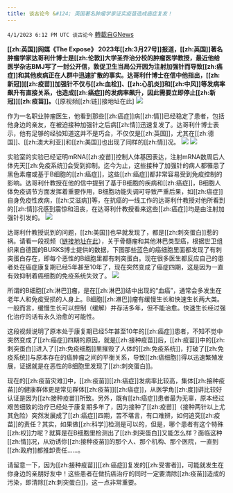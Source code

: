 ```yaml
---
title: 谈古论今 &#124; 英国著名肿瘤学家证实疫苗造成癌症复发！
---
```

`4/1/2023 6:12 PM UTC 谈古论今` [轉載自GNews](https://gnews.org/articles/1065360)

**[[zh:英国]]网媒《The Expose》 2023年[[zh:3月27号]]报道，[[zh:英国]]著名肿瘤学家达哥利什博士是[[zh:伦敦]]大学圣乔治分校的肿瘤医学教授，最近他给医学杂志BMJ写了一封公开信，敦促卫生当局公开因为注射加强针而导致[[zh:癌症]]和其他疾病正在人群中迅速扩散的事实。达哥利什博士在信中他指出，[[zh:新冠]][[zh:疫苗]]加强针不仅与[[zh:血栓]]、[[zh:心肌炎]]和[[zh:中风]]等发病率飙升有直接关系，也造成[[zh:癌症]]的发病率飙升，因此需要立即停止[[zh:新冠]][[zh:疫苗]]。**（[原视频[[zh:链]]接地址在此]
![](https://i.imgur.com/7OeEk2E.png)

作为一名职业肿瘤医生，他看到那些[[zh:癌症]]病[[zh:情]]已经稳定了患者，包括他身边的亲友，在被迫接种加强针之后病[[zh:情]]迅速复发了。达哥利什博士表示，他有足够的经验知道这并不是巧合，不仅仅是[[zh:英国]]，尤其在[[zh:德国]]、[[zh:澳大利亚]]和[[zh:美国]]也出现了同样的[[zh:情]]况。
![](https://i.imgur.com/MRjWnjo.png)
![](https://i.imgur.com/6Q48lND.jpg)

实验室的实验已经证明mRNA[[zh:疫苗]]控制人体基因表达，注射mRNA数周后人体先天[[zh:免疫系统]]会受到抑制。迄今为止，这些接种了加强针的病人都罹患了黑色素瘤或基于B细胞的[[zh:癌症]]，这些[[zh:癌症]]都非常容易受到免疫控制的影响。达哥利什教授在他的信中提到了基于B细胞的疾病和[[zh:癌症]]，B细胞人体免疫调节方面发挥着重要作用，B细胞功能失调可导致严重后果，如[[zh:癌症]]自身免疫性疾病，[[zh:艾滋病]]等，在抗癌的一线工作的达哥利什教授对他所看到的[[zh:情]]况感到震惊和沮丧，在达哥利什教授看来这些[[zh:癌症]]均是由注射加强针引发的。
![](https://i.imgur.com/LY1XoqB.png)

达哥利什教授说到的问题，[[zh:美国]]也早就发现了，都是[[zh:刺突蛋白]]惹的祸。请看一段视频（[链接地址在此](https://gettr.com/post/p27f3n3cbc4)），关于骨髓瘤和其他淋巴类型癌，根据世卫组织来自德国的BURKS博士提供的数据，下图那些蓝色的癌细胞里面都发现了有刺突蛋白存在，即每个恶性的B细胞里都有刺突蛋白。现在很多医生都反应自己的患者处在癌症康复期已经5年甚至10年了，现在突然变成了癌症四期，这是因为一直有效抑制着癌细胞的免疫系统失效了。
![](https://i.imgur.com/0is4jq0.jpg)

所谓的B细胞[[zh:淋巴]]瘤，是在[[zh:淋巴]]结中出现的“血癌”，通常会多发生在老年人和免疫受损的人身上。B细胞[[zh:淋巴]]瘤有缓慢生长和快速生长两大类。一般而言，缓慢生长可以控制（缓解）并存活多年，但不能治愈。快速生长经过强化治疗的话有永久治愈的可能性。

这段视频说明了原本处于康复期已经5年甚至10年的[[zh:癌症]]患者，不知不觉中突然变成了[[zh:癌症]]四期的原因，就是[[zh:接种疫苗]]后，[[zh:疫苗]]中的[[zh:刺突蛋白]]进入了[[zh:免疫细胞]]里摧毁了人体的[[zh:免疫系统]]，打破了[[zh:免疫系统]]与原本存在的癌肿瘤之间的平衡关系，导致[[zh:癌细胞]]得以迅速繁殖发展，证据就是在恶性的B细胞里发现了[[zh:刺突蛋白]]。

现在的[[zh:疫苗灾难]]中，[[zh:疫苗]][[zh:癌症]]发病率比较高，集体[[zh:接种疫苗]]的健康群体更是常见群体[[zh:疫苗]][[zh:癌症]]，从医学角[[zh:度]]讲比较好认证是因为[[zh:接种疫苗]]所致。另外，既有[[zh:癌症]]患者最为无辜，原本经过艰苦细致的治疗已经处于康复期多年了，因为接种了[[zh:疫苗]]（接种两针以上尤其危险）突然发展成了[[zh:癌症]]四期，苦不堪言，有口难辨，如何追究[[zh:疫苗]]的责任？其实，如果做[[zh:科学]]检测是可以的，但是，哪个患者有这个特殊[[zh:权]]力呢？就算是在B细胞里检测出了[[zh:刺突蛋白]]又能怎么样？面临这种[[zh:情]]况，从劝诱你[[zh:接种疫苗]]的那个人、那个机构、那个医院，一直到[[zh:政府]]都推卸责任……。

请留意一下，因为[[zh:接种疫苗]][[zh:癌症]]复发的[[zh:受害者]]，可能就发生在你身边的亲朋好友中！这些患者在做抗癌治疗的同时一定要清除[[zh:疫苗]]造成的污染，即清除[[zh:刺突蛋白]]，这一点非常重要。
